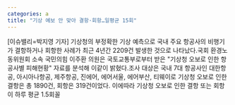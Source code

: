 ```yaml
---
categories: a
title: "기상 예보 안 맞아 결항·회항…일평균 15회"
---
```

[이슈밸리=박지영 기자] 기상청의 부정확한 기상 예측으로 국내 주요 항공사의 비행기가 결항하거나 회항한 사례가 최근 4년간 2209건 발생한 것으로 나타났다.국회 환경노동위원회 소속 국민의힘 이주환 의원은 국토교통부로부터 받은 "기상청 오보로 인한 항공사별 피해현황" 자료를 분석해 이같이 밝혔다.조사 대상은 국내 7대 항공사인 대한항공, 아시아나항공, 제주항공, 진에어, 에어서울, 에어부산, 티웨이로 기상청 오보로 인한 결항은 총 1890건, 회항은 319건이었다. 이에따라 기상청 오보로 인한 결항 또는 회항이 하루 평균 1.5회꼴